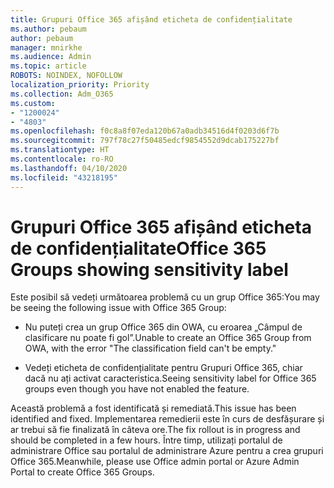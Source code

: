 ```yaml
---
title: Grupuri Office 365 afișând eticheta de confidențialitate
ms.author: pebaum
author: pebaum
manager: mnirkhe
ms.audience: Admin
ms.topic: article
ROBOTS: NOINDEX, NOFOLLOW
localization_priority: Priority
ms.collection: Adm_O365
ms.custom:
- "1200024"
- "4803"
ms.openlocfilehash: f0c8a8f07eda120b67a0adb34516d4f0203d6f7b
ms.sourcegitcommit: 797f78c27f50485edcf9854552d9dcab175227bf
ms.translationtype: HT
ms.contentlocale: ro-RO
ms.lasthandoff: 04/10/2020
ms.locfileid: "43218195"
---
```

# <a name="office-365-groups-showing-sensitivity-label"></a><span data-ttu-id="f2a02-102">Grupuri Office 365 afișând eticheta de confidențialitate</span><span class="sxs-lookup"><span data-stu-id="f2a02-102">Office 365 Groups showing sensitivity label</span></span>

<span data-ttu-id="f2a02-103">Este posibil să vedeți următoarea problemă cu un grup Office 365:</span><span class="sxs-lookup"><span data-stu-id="f2a02-103">You may be seeing the following issue with Office 365 Group:</span></span>

- <span data-ttu-id="f2a02-104">Nu puteți crea un grup Office 365 din OWA, cu eroarea „Câmpul de clasificare nu poate fi gol”.</span><span class="sxs-lookup"><span data-stu-id="f2a02-104">Unable to create an Office 365 Group from OWA, with the error "The classification field can't be empty."</span></span>

- <span data-ttu-id="f2a02-105">Vedeți eticheta de confidențialitate pentru Grupuri Office 365, chiar dacă nu ați activat caracteristica.</span><span class="sxs-lookup"><span data-stu-id="f2a02-105">Seeing sensitivity label for Office 365 groups even though you have not enabled the feature.</span></span>

<span data-ttu-id="f2a02-106">Această problemă a fost identificată și remediată.</span><span class="sxs-lookup"><span data-stu-id="f2a02-106">This issue has been identified and fixed.</span></span> <span data-ttu-id="f2a02-107">Implementarea remedierii este în curs de desfășurare și ar trebui să fie finalizată în câteva ore.</span><span class="sxs-lookup"><span data-stu-id="f2a02-107">The fix rollout is in progress and should be completed in a few hours.</span></span> <span data-ttu-id="f2a02-108">Între timp, utilizați portalul de administrare Office sau portalul de administrare Azure pentru a crea grupuri Office 365.</span><span class="sxs-lookup"><span data-stu-id="f2a02-108">Meanwhile, please use Office admin portal or Azure Admin Portal to create Office 365 Groups.</span></span>  
